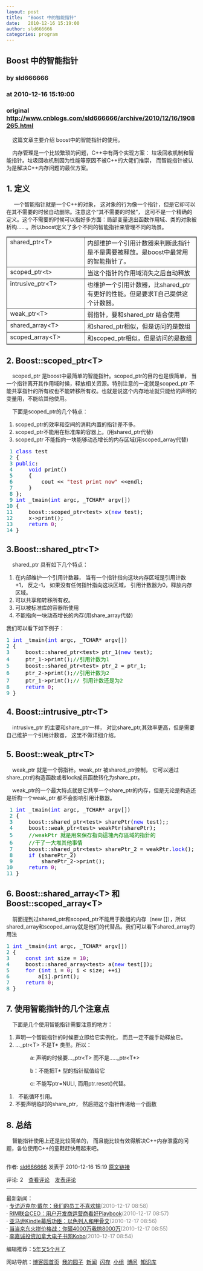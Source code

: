 ```yaml
---
layout: post
title:  "Boost 中的智能指针"
date:   2010-12-16 15:19:00
author: sld666666
categories: program
---
```


## Boost 中的智能指针
### by sld666666
### at 2010-12-16 15:19:00
### original <http://www.cnblogs.com/sld666666/archive/2010/12/16/1908265.html>

<p><p>    这篇文章主要介绍 boost中的智能指针的使用。</p>
<p>    内存管理是一个比较繁琐的问题，C++中有两个实现方案： 垃圾回收机制和智能指针。垃圾回收机制因为性能等原因不被C++的大佬们推崇， 而智能指针被认为是解决C++内存问题的最优方案。</p>
<h2>1. 定义</h2>
<p>     一个智能指针就是一个C++的对象， 这对象的行为像一个指针，但是它却可以在其不需要的时候自动删除。注意这个“其不需要的时候”， 这可不是一个精确的定义。这个不需要的时候可以指好多方面：局部变量退出函数作用域、类的对象被析构……。所以boost定义了多个不同的智能指针来管理不同的场景。</p>
<table border="1" cellspacing="0" cellpadding="2" width="526">
<tbody>
<tr>
<td width="200" valign="top">shared_ptr&lt;T&gt;</td>
<td width="324" valign="top">内部维护一个引用计数器来判断此指针是不是需要被释放。是boost中最常用的智能指针了。</td>
</tr>
<tr>
<td width="200" valign="top">scoped_ptr&lt;t&gt;</td>
<td width="324" valign="top">当这个指针的作用域消失之后自动释放</td>
</tr>
<tr>
<td width="200" valign="top">intrusive_ptr&lt;T&gt;</td>
<td width="324" valign="top">也维护一个引用计数器，比shared_ptr有更好的性能。但是要求T自己提供这个计数器。</td>
</tr>
<tr>
<td width="200" valign="top">weak_ptr&lt;T&gt;</td>
<td width="324" valign="top">弱指针，要和shared_ptr 结合使用</td>
</tr>
<tr>
<td width="200" valign="top">shared_array&lt;T&gt;</td>
<td width="324" valign="top">和shared_ptr相似，但是访问的是数组</td>
</tr>
<tr>
<td width="200" valign="top">scoped_array&lt;T&gt;</td>
<td width="324" valign="top">和scoped_ptr相似，但是访问的是数组</td>
</tr>
</tbody>
</table>
<h2>2. Boost::scoped_ptr&lt;T&gt;</h2>
<p>    scoped_ptr 是boost中最简单的智能指针。scoped_ptr的目的也是很简单， 当一个指针离开其作用域时候，释放相关资源。特别注意的一定就是scoped_ptr 不能共享指针的所有权也不能转移所有权。也就是说这个内存地址就只能给的声明的变量用，不能给其他使用。</p>
<p>    下面是scoped_ptr的几个特点：</p>
<ol>
<li>scoped_ptr的效率和空间的消耗内置的指针差不多。</li>
<li>scoped_ptr不能用在标准库的容器上。(用shared_ptr代替)</li>
<li>scoped_ptr 不能指向一块能够动态增长的内存区域(用scoped_array代替)</li>
</ol>
<p>
<div>
<pre><div><span style="color:#008080"> 1</span> <span style="color:#0000ff">class</span><span style="color:#000000"> test <br></span><span style="color:#008080"> 2</span> <span style="color:#000000">{ <br></span><span style="color:#008080"> 3</span> <span style="color:#0000ff">public</span><span style="color:#000000">: <br></span><span style="color:#008080"> 4</span> <span style="color:#000000">    </span><span style="color:#0000ff">void</span><span style="color:#000000"> print() <br></span><span style="color:#008080"> 5</span> <span style="color:#000000">    { <br></span><span style="color:#008080"> 6</span> <span style="color:#000000">        cout </span><span style="color:#000000">&lt;&lt;</span><span style="color:#000000"> </span><span style="color:#800000">"</span><span style="color:#800000">test print now</span><span style="color:#800000">"</span><span style="color:#000000"> </span><span style="color:#000000">&lt;&lt;</span><span style="color:#000000">endl; <br></span><span style="color:#008080"> 7</span> <span style="color:#000000">    } <br></span><span style="color:#008080"> 8</span> <span style="color:#000000">};<br></span><span style="color:#008080"> 9</span> <span style="color:#0000ff">int</span><span style="color:#000000"> _tmain(</span><span style="color:#0000ff">int</span><span style="color:#000000"> argc, _TCHAR</span><span style="color:#000000">*</span><span style="color:#000000"> argv[]) <br></span><span style="color:#008080">10</span> <span style="color:#000000">{ <br></span><span style="color:#008080">11</span> <span style="color:#000000">    boost::scoped_ptr</span><span style="color:#000000">&lt;</span><span style="color:#000000">test</span><span style="color:#000000">&gt;</span><span style="color:#000000"> x(</span><span style="color:#0000ff">new</span><span style="color:#000000"> test); <br></span><span style="color:#008080">12</span> <span style="color:#000000">    x</span><span style="color:#000000">-&gt;</span><span style="color:#000000">print(); <br></span><span style="color:#008080">13</span> <span style="color:#000000">    </span><span style="color:#0000ff">return</span><span style="color:#000000"> </span><span style="color:#800080">0</span><span style="color:#000000">; <br></span><span style="color:#008080">14</span> <span style="color:#000000">}</span></div></pre>
</div>
</p>
<h2>3.Boost::shared_ptr&lt;T&gt;</h2>
<p>    shared_ptr 具有如下几个特点：</p>
<ol>
<li> 在内部维护一个引用计数器， 当有一个指针指向这块内存区域是引用计数+1， 反之-1， 如果没有任何指针指向这块区域， 引用计数器为0，释放内存区域。</li>
<li>可以共享和转移所有权。</li>
<li>可以被标准库的容器所使用</li>
<li>不能指向一块动态增长的内存(用share_array代替)</li>
</ol>
<p>我们可以看下如下例子：</p>
<p>
<div>
<pre><div><span style="color:#008080">1</span> <span style="color:#0000ff">int</span><span style="color:#000000"> _tmain(</span><span style="color:#0000ff">int</span><span style="color:#000000"> argc, _TCHAR</span><span style="color:#000000">*</span><span style="color:#000000"> argv[]) <br></span><span style="color:#008080">2</span> <span style="color:#000000">{ <br></span><span style="color:#008080">3</span> <span style="color:#000000">    boost::shared_ptr</span><span style="color:#000000">&lt;</span><span style="color:#000000">test</span><span style="color:#000000">&gt;</span><span style="color:#000000"> ptr_1(</span><span style="color:#0000ff">new</span><span style="color:#000000"> test); <br></span><span style="color:#008080">4</span> <span style="color:#000000">    ptr_1</span><span style="color:#000000">-&gt;</span><span style="color:#000000">print();</span><span style="color:#008000">//</span><span style="color:#008000">引用计数为1</span><span style="color:#008000"><br></span><span style="color:#008080">5</span> <span style="color:#000000">    boost::shared_ptr</span><span style="color:#000000">&lt;</span><span style="color:#000000">test</span><span style="color:#000000">&gt;</span><span style="color:#000000"> ptr_2 </span><span style="color:#000000">=</span><span style="color:#000000"> ptr_1; <br></span><span style="color:#008080">6</span> <span style="color:#000000">    ptr_2</span><span style="color:#000000">-&gt;</span><span style="color:#000000">print();</span><span style="color:#008000">//</span><span style="color:#008000">引用计数为2</span><span style="color:#008000"><br></span><span style="color:#008080">7</span> <span style="color:#000000">    ptr_1</span><span style="color:#000000">-&gt;</span><span style="color:#000000">print();</span><span style="color:#008000">//</span><span style="color:#008000"> 引用计数还是为2</span><span style="color:#008000"><br></span><span style="color:#008080">8</span> <span style="color:#000000">    </span><span style="color:#0000ff">return</span><span style="color:#000000"> </span><span style="color:#800080">0</span><span style="color:#000000">; <br></span><span style="color:#008080">9</span> <span style="color:#000000">}</span></div></pre>
</div>
</p>
<h2>4. Boost::intrusive_ptr&lt;T&gt;</h2>
<p>    intrusive_ptr 的主要和share_ptr一样， 对比share_ptr,其效率更高，但是需要自己维护一个引用计数器， 这里不做详细介绍。</p>
<h2>5. Boost::weak_ptr&lt;T&gt;</h2>
<p>    weak_ptr 就是一个弱指针。weak_ptr 被shared_ptr控制， 它可以通过share_ptr的构造函数或者lock成员函数转化为share_ptr。</p>
<p>    weak_ptr的一个最大特点就是它共享一个share_ptr的内存，但是无论是构造还是析构一个weak_ptr 都不会影响引用计数器。</p>
<p>
<div>
<pre><div><span style="color:#008080"> 1</span> <span style="color:#0000ff">int</span><span style="color:#000000"> _tmain(</span><span style="color:#0000ff">int</span><span style="color:#000000"> argc, _TCHAR</span><span style="color:#000000">*</span><span style="color:#000000"> argv[]) <br></span><span style="color:#008080"> 2</span> <span style="color:#000000">{ <br></span><span style="color:#008080"> 3</span> <span style="color:#000000">    boost::shared_ptr</span><span style="color:#000000">&lt;</span><span style="color:#000000">test</span><span style="color:#000000">&gt;</span><span style="color:#000000"> sharePtr(</span><span style="color:#0000ff">new</span><span style="color:#000000"> test);;<br></span><span style="color:#008080"> 4</span> <span style="color:#000000">    boost::weak_ptr</span><span style="color:#000000">&lt;</span><span style="color:#000000">test</span><span style="color:#000000">&gt;</span><span style="color:#000000"> weakPtr(sharePtr); <br></span><span style="color:#008080"> 5</span> <span style="color:#000000">    </span><span style="color:#008000">//</span><span style="color:#008000">weakPtr 就是用來保存指向這塊內存區域的指針的 <br></span><span style="color:#008080"> 6</span> <span style="color:#008000">    </span><span style="color:#008000">//</span><span style="color:#008000">干了一大堆其他事情</span><span style="color:#008000"><br></span><span style="color:#008080"> 7</span> <span style="color:#000000">    boost::shared_ptr</span><span style="color:#000000">&lt;</span><span style="color:#000000">test</span><span style="color:#000000">&gt;</span><span style="color:#000000"> sharePtr_2 </span><span style="color:#000000">=</span><span style="color:#000000"> weakPtr.</span><span style="color:#0000ff">lock</span><span style="color:#000000">(); <br></span><span style="color:#008080"> 8</span> <span style="color:#000000">    </span><span style="color:#0000ff">if</span><span style="color:#000000"> (sharePtr_2) <br></span><span style="color:#008080"> 9</span> <span style="color:#000000">        sharePtr_2</span><span style="color:#000000">-&gt;</span><span style="color:#000000">print();<br></span><span style="color:#008080">10</span> <span style="color:#000000">    </span><span style="color:#0000ff">return</span><span style="color:#000000"> </span><span style="color:#800080">0</span><span style="color:#000000">; <br></span><span style="color:#008080">11</span> <span style="color:#000000">}</span></div></pre>
</div>
</p>
<h2>6. Boost::shared_array&lt;T&gt; 和Boost::scoped_array&lt;T&gt;</h2>
<p>    前面提到过shared_ptr和scoped_ptr不能用于数组的内存（new []），所以shared_array和scoped_array就是他们的代替品。我们可以看下shared_array的用法</p>
<p>
<div>
<pre><div><span style="color:#008080">1</span> <span style="color:#0000ff">int</span><span style="color:#000000"> _tmain(</span><span style="color:#0000ff">int</span><span style="color:#000000"> argc, _TCHAR</span><span style="color:#000000">*</span><span style="color:#000000"> argv[]) <br></span><span style="color:#008080">2</span> <span style="color:#000000">{ <br></span><span style="color:#008080">3</span> <span style="color:#000000">    </span><span style="color:#0000ff">const</span><span style="color:#000000"> </span><span style="color:#0000ff">int</span><span style="color:#000000"> size </span><span style="color:#000000">=</span><span style="color:#000000"> </span><span style="color:#800080">10</span><span style="color:#000000">; <br></span><span style="color:#008080">4</span> <span style="color:#000000">    boost::shared_array</span><span style="color:#000000">&lt;</span><span style="color:#000000">test</span><span style="color:#000000">&gt;</span><span style="color:#000000"> a(</span><span style="color:#0000ff">new</span><span style="color:#000000"> test[]);<br></span><span style="color:#008080">5</span> <span style="color:#000000">    </span><span style="color:#0000ff">for</span><span style="color:#000000"> (</span><span style="color:#0000ff">int</span><span style="color:#000000"> i </span><span style="color:#000000">=</span><span style="color:#000000"> </span><span style="color:#800080">0</span><span style="color:#000000">; i </span><span style="color:#000000">&lt;</span><span style="color:#000000"> size; </span><span style="color:#000000">++</span><span style="color:#000000">i) <br></span><span style="color:#008080">6</span> <span style="color:#000000">        a[i].print();<br></span><span style="color:#008080">7</span> <span style="color:#000000">    </span><span style="color:#0000ff">return</span><span style="color:#000000"> </span><span style="color:#800080">0</span><span style="color:#000000">; <br></span><span style="color:#008080">8</span> <span style="color:#000000">}</span></div></pre>
</div>
</p>
<h2>7. 使用智能指针的几个注意点</h2>
<p>    下面是几个使用智能指针需要注意的地方：</p>
<ol>
<li>声明一个智能指针的时候要立即给它实例化， 而且一定不能手动释放它。</li>
<li>…_ptr&lt;T&gt; 不是T* 类型。所以：</li>
</ol>
<p>                a: 声明的时候要…_ptr&lt;T&gt; 而不是….._ptr&lt;T*&gt;</p>
<p>                b：不能把T* 型的指针赋值给它</p>
<p>                c: 不能写ptr=NULl, 而用ptr.reset()代替。</p>
<ol>
<li>  不能循环引用。</li>
<li>不要声明临时的share_ptr， 然后把这个指针传递给一个函数</li>
</ol>
<h2>8. 总结</h2>
<p>    智能指针使用上还是比较简单的， 而且能比较有效得解决C++内存泄露的问题，各位使用C++的童鞋赶快用起来吧。</p><img src="http://www.cnblogs.com/sld666666/aggbug/1908265.html?type=1" width="1" height="1" alt=""><p>作者: <a href="http://www.cnblogs.com/sld666666/">sld666666</a> 发表于 2010-12-16 15:19 <a href="http://www.cnblogs.com/sld666666/archive/2010/12/16/1908265.html">原文链接</a></p><p>评论: 2　<a href="http://www.cnblogs.com/sld666666/archive/2010/12/16/1908265.html#pagedcomment">查看评论</a>　<a href="http://www.cnblogs.com/sld666666/archive/2010/12/16/1908265.html#commentform">发表评论</a></p><hr><p>最新新闻：<br>· <a href="http://news.cnblogs.com/n/84879/">专访迈克尔·戴尔：我们的员工不喜欢输</a><span style="color:gray">(2010-12-17 08:58)</span><br>· <a href="http://news.cnblogs.com/n/84878/">RIM联合CEO：用户开发商运营商看好Playbook</a><span style="color:gray">(2010-12-17 08:57)</span><br>· <a href="http://news.cnblogs.com/n/84877/">亚马逊Kindle幕后功臣：以色列人和甲骨文</a><span style="color:gray">(2010-12-17 08:56)</span><br>· <a href="http://news.cnblogs.com/n/84876/">当当京东火拼价格战：你砸4000万我抛8000万</a><span style="color:gray">(2010-12-17 08:55)</span><br>· <a href="http://news.cnblogs.com/n/84875/">李嘉诚投资加拿大电子书网Kobo</a><span style="color:gray">(2010-12-17 08:54)</span><br></p><p>编辑推荐：<a href="http://www.cnblogs.com/sumtec/archive/2010/12/16/1908540.html">5年又5个月了</a><br></p><p>网站导航：<a href="http://www.cnblogs.com">博客园首页</a>  <a href="http://home.cnblogs.com/">我的园子</a>  <a href="http://news.cnblogs.com">新闻</a>  <a href="http://home.cnblogs.com/ing/">闪存</a>  <a href="http://home.cnblogs.com/group/">小组</a>  <a href="http://space.cnblogs.com/q/">博问</a>  <a href="http://kb.cnblogs.com">知识库</a></p></p>